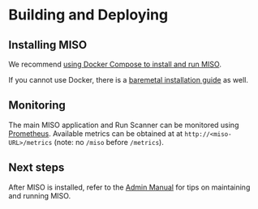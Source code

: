 # Building and Deploying

## Installing MISO

We recommend
[using Docker Compose to install and run MISO](../compose-installation-guide).

If you cannot use Docker, there is a
[baremetal installation guide](../baremetal-installation-guide) as well.

## Monitoring

The main MISO application and Run Scanner can be monitored using [Prometheus](http://prometheus.io/).
Available metrics can be obtained at at `http://<miso-URL>/metrics` (note: no `/miso` before `/metrics`).

## Next steps

After MISO is installed, refer to the [Admin Manual](../admin-guide) for tips on maintaining and running MISO.
